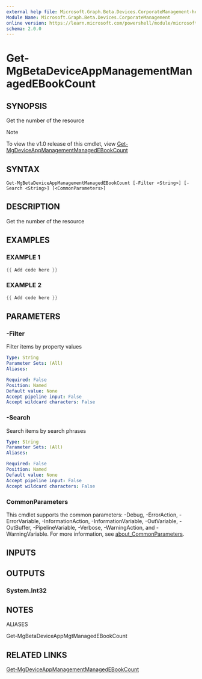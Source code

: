 ```yaml
---
external help file: Microsoft.Graph.Beta.Devices.CorporateManagement-help.xml
Module Name: Microsoft.Graph.Beta.Devices.CorporateManagement
online version: https://learn.microsoft.com/powershell/module/microsoft.graph.beta.devices.corporatemanagement/get-mgbetadeviceappmanagementmanagedebookcount
schema: 2.0.0
---
```


# Get-MgBetaDeviceAppManagementManagedEBookCount

## SYNOPSIS
Get the number of the resource

> [!NOTE]
> To view the v1.0 release of this cmdlet, view [Get-MgDeviceAppManagementManagedEBookCount](/powershell/module/Microsoft.Graph.Devices.CorporateManagement/Get-MgDeviceAppManagementManagedEBookCount?view=graph-powershell-1.0)

## SYNTAX

```
Get-MgBetaDeviceAppManagementManagedEBookCount [-Filter <String>] [-Search <String>] [<CommonParameters>]
```

## DESCRIPTION
Get the number of the resource

## EXAMPLES

### EXAMPLE 1
```powershell
{{ Add code here }}
```

### EXAMPLE 2
```powershell
{{ Add code here }}
```

## PARAMETERS

### -Filter
Filter items by property values

```yaml
Type: String
Parameter Sets: (All)
Aliases:

Required: False
Position: Named
Default value: None
Accept pipeline input: False
Accept wildcard characters: False
```

### -Search
Search items by search phrases

```yaml
Type: String
Parameter Sets: (All)
Aliases:

Required: False
Position: Named
Default value: None
Accept pipeline input: False
Accept wildcard characters: False
```

### CommonParameters
This cmdlet supports the common parameters: -Debug, -ErrorAction, -ErrorVariable, -InformationAction, -InformationVariable, -OutVariable, -OutBuffer, -PipelineVariable, -Verbose, -WarningAction, and -WarningVariable. For more information, see [about_CommonParameters](http://go.microsoft.com/fwlink/?LinkID=113216).

## INPUTS

## OUTPUTS

### System.Int32
## NOTES

ALIASES

Get-MgBetaDeviceAppMgtManagedEBookCount

## RELATED LINKS
[Get-MgDeviceAppManagementManagedEBookCount](/powershell/module/Microsoft.Graph.Devices.CorporateManagement/Get-MgDeviceAppManagementManagedEBookCount?view=graph-powershell-1.0)
